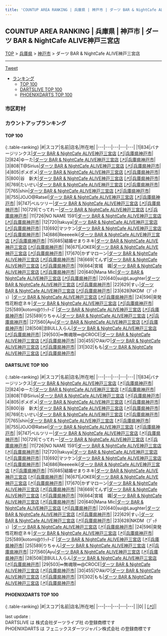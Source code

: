 ```yaml
---
title: 'COUNTUP AREA RANKING | 兵庫県 | 神戸市 | ダーツ BAR & NightCafe ALIVE神戸三宮店'
---
```

## COUNTUP AREA RANKING | 兵庫県 | 神戸市 | ダーツ BAR & NightCafe ALIVE神戸三宮店

[TOP](/darts/rank/) > [兵庫県](/darts/rank/兵庫県/) > [神戸市](/darts/rank/兵庫県/神戸市/) > ダーツ BAR & NightCafe ALIVE神戸三宮店

___

<a href="https://twitter.com/share?ref_src=twsrc%5Etfw" data-text="COUNTUP AREA RANKING | 兵庫県神戸市ダーツ BAR & NightCafe ALIVE神戸三宮店" class="twitter-share-button" data-hashtags="DARTSLIVE,PHOENIXDARTS,darts,ダーツ" data-show-count="false">Tweet</a>

* [ランキング](#カウントアップランキング)
    * [TOP 100](#top-100)
    * [DARTSLIVE TOP 100](#dartslive-top-100)
    * [PHOENIXDARTS TOP 100](#phoenixdarts-top-100)

### 市区町村

<ul>

</ul>

### カウントアップランキング

#### TOP 100



{:.table-ranking}
|#|スコア|名前|店名|所在地|
|---|---|---|---|---|
|1|834|<span class="rank-name-dl">バナージリンクス</span>|<a href="/darts/rank/shops/ca9b5a10cade6cd5fec1ae84bb28bd87.html">ダーツ BAR & NightCafe ALIVE神戸三宮店</a> <a href="https://search.dartslive.com/jp/shop/ca9b5a10cade6cd5fec1ae84bb28bd87">[↗]</a>|<a href="/darts/rank/兵庫県/神戸市">兵庫県神戸市</a>|
|2|824|<span class="rank-name-dl">ゆーた</span>|<a href="/darts/rank/shops/ca9b5a10cade6cd5fec1ae84bb28bd87.html">ダーツ BAR & NightCafe ALIVE神戸三宮店</a> <a href="https://search.dartslive.com/jp/shop/ca9b5a10cade6cd5fec1ae84bb28bd87">[↗]</a>|<a href="/darts/rank/兵庫県/神戸市">兵庫県神戸市</a>|
|3|808|<span class="rank-name-dl">T@Sirius</span>|<a href="/darts/rank/shops/ca9b5a10cade6cd5fec1ae84bb28bd87.html">ダーツ BAR & NightCafe ALIVE神戸三宮店</a> <a href="https://search.dartslive.com/jp/shop/ca9b5a10cade6cd5fec1ae84bb28bd87">[↗]</a>|<a href="/darts/rank/兵庫県/神戸市">兵庫県神戸市</a>|
|4|805|<span class="rank-name-dl">ポメポメ</span>|<a href="/darts/rank/shops/ca9b5a10cade6cd5fec1ae84bb28bd87.html">ダーツ BAR & NightCafe ALIVE神戸三宮店</a> <a href="https://search.dartslive.com/jp/shop/ca9b5a10cade6cd5fec1ae84bb28bd87">[↗]</a>|<a href="/darts/rank/兵庫県/神戸市">兵庫県神戸市</a>|
|5|800|<span class="rank-name-dl">谷　新大</span>|<a href="/darts/rank/shops/ca9b5a10cade6cd5fec1ae84bb28bd87.html">ダーツ BAR & NightCafe ALIVE神戸三宮店</a> <a href="https://search.dartslive.com/jp/shop/ca9b5a10cade6cd5fec1ae84bb28bd87">[↗]</a>|<a href="/darts/rank/兵庫県/神戸市">兵庫県神戸市</a>|
|6|769|<span class="rank-name-dl">たいせい</span>|<a href="/darts/rank/shops/ca9b5a10cade6cd5fec1ae84bb28bd87.html">ダーツ BAR & NightCafe ALIVE神戸三宮店</a> <a href="https://search.dartslive.com/jp/shop/ca9b5a10cade6cd5fec1ae84bb28bd87">[↗]</a>|<a href="/darts/rank/兵庫県/神戸市">兵庫県神戸市</a>|
|7|765|<span class="rank-name-dl">shin</span>|<a href="/darts/rank/shops/ca9b5a10cade6cd5fec1ae84bb28bd87.html">ダーツ BAR & NightCafe ALIVE神戸三宮店</a> <a href="https://search.dartslive.com/jp/shop/ca9b5a10cade6cd5fec1ae84bb28bd87">[↗]</a>|<a href="/darts/rank/兵庫県/神戸市">兵庫県神戸市</a>|
|8|755|<span class="rank-name-dl">JOJO@Ratsel</span>|<a href="/darts/rank/shops/ca9b5a10cade6cd5fec1ae84bb28bd87.html">ダーツ BAR & NightCafe ALIVE神戸三宮店</a> <a href="https://search.dartslive.com/jp/shop/ca9b5a10cade6cd5fec1ae84bb28bd87">[↗]</a>|<a href="/darts/rank/兵庫県/神戸市">兵庫県神戸市</a>|
|9|747|<span class="rank-name-dl">ベルツリー</span>|<a href="/darts/rank/shops/ca9b5a10cade6cd5fec1ae84bb28bd87.html">ダーツ BAR & NightCafe ALIVE神戸三宮店</a> <a href="https://search.dartslive.com/jp/shop/ca9b5a10cade6cd5fec1ae84bb28bd87">[↗]</a>|<a href="/darts/rank/兵庫県/神戸市">兵庫県神戸市</a>|
|10|729|<span class="rank-name-dl">てってれー</span>|<a href="/darts/rank/shops/ca9b5a10cade6cd5fec1ae84bb28bd87.html">ダーツ BAR & NightCafe ALIVE神戸三宮店</a> <a href="https://search.dartslive.com/jp/shop/ca9b5a10cade6cd5fec1ae84bb28bd87">[↗]</a>|<a href="/darts/rank/兵庫県/神戸市">兵庫県神戸市</a>|
|11|726|<span class="rank-name-dl">NO NAME 1591</span>|<a href="/darts/rank/shops/ca9b5a10cade6cd5fec1ae84bb28bd87.html">ダーツ BAR & NightCafe ALIVE神戸三宮店</a> <a href="https://search.dartslive.com/jp/shop/ca9b5a10cade6cd5fec1ae84bb28bd87">[↗]</a>|<a href="/darts/rank/兵庫県/神戸市">兵庫県神戸市</a>|
|12|720|<span class="rank-name-dl">takuya</span>|<a href="/darts/rank/shops/ca9b5a10cade6cd5fec1ae84bb28bd87.html">ダーツ BAR & NightCafe ALIVE神戸三宮店</a> <a href="https://search.dartslive.com/jp/shop/ca9b5a10cade6cd5fec1ae84bb28bd87">[↗]</a>|<a href="/darts/rank/兵庫県/神戸市">兵庫県神戸市</a>|
|13|692|<span class="rank-name-dl">マツケン</span>|<a href="/darts/rank/shops/ca9b5a10cade6cd5fec1ae84bb28bd87.html">ダーツ BAR & NightCafe ALIVE神戸三宮店</a> <a href="https://search.dartslive.com/jp/shop/ca9b5a10cade6cd5fec1ae84bb28bd87">[↗]</a>|<a href="/darts/rank/兵庫県/神戸市">兵庫県神戸市</a>|
|14|686|<span class="rank-name-dl">Reeeeeiki</span>|<a href="/darts/rank/shops/ca9b5a10cade6cd5fec1ae84bb28bd87.html">ダーツ BAR & NightCafe ALIVE神戸三宮店</a> <a href="https://search.dartslive.com/jp/shop/ca9b5a10cade6cd5fec1ae84bb28bd87">[↗]</a>|<a href="/darts/rank/兵庫県/神戸市">兵庫県神戸市</a>|
|15|685|<span class="rank-name-dl">結婚せまりネキ</span>|<a href="/darts/rank/shops/ca9b5a10cade6cd5fec1ae84bb28bd87.html">ダーツ BAR & NightCafe ALIVE神戸三宮店</a> <a href="https://search.dartslive.com/jp/shop/ca9b5a10cade6cd5fec1ae84bb28bd87">[↗]</a>|<a href="/darts/rank/兵庫県/神戸市">兵庫県神戸市</a>|
|16|671|<span class="rank-name-dl">JOKER</span>|<a href="/darts/rank/shops/ca9b5a10cade6cd5fec1ae84bb28bd87.html">ダーツ BAR & NightCafe ALIVE神戸三宮店</a> <a href="https://search.dartslive.com/jp/shop/ca9b5a10cade6cd5fec1ae84bb28bd87">[↗]</a>|<a href="/darts/rank/兵庫県/神戸市">兵庫県神戸市</a>|
|17|670|<span class="rank-name-dl">かずマローン</span>|<a href="/darts/rank/shops/ca9b5a10cade6cd5fec1ae84bb28bd87.html">ダーツ BAR & NightCafe ALIVE神戸三宮店</a> <a href="https://search.dartslive.com/jp/shop/ca9b5a10cade6cd5fec1ae84bb28bd87">[↗]</a>|<a href="/darts/rank/兵庫県/神戸市">兵庫県神戸市</a>|
|18|669|<span class="rank-name-dl">てんず</span>|<a href="/darts/rank/shops/ca9b5a10cade6cd5fec1ae84bb28bd87.html">ダーツ BAR & NightCafe ALIVE神戸三宮店</a> <a href="https://search.dartslive.com/jp/shop/ca9b5a10cade6cd5fec1ae84bb28bd87">[↗]</a>|<a href="/darts/rank/兵庫県/神戸市">兵庫県神戸市</a>|
|19|664|<span class="rank-name-dl">宮城　颯</span>|<a href="/darts/rank/shops/ca9b5a10cade6cd5fec1ae84bb28bd87.html">ダーツ BAR & NightCafe ALIVE神戸三宮店</a> <a href="https://search.dartslive.com/jp/shop/ca9b5a10cade6cd5fec1ae84bb28bd87">[↗]</a>|<a href="/darts/rank/兵庫県/神戸市">兵庫県神戸市</a>|
|20|640|<span class="rank-name-dl">Mana Mic</span>|<a href="/darts/rank/shops/ca9b5a10cade6cd5fec1ae84bb28bd87.html">ダーツ BAR & NightCafe ALIVE神戸三宮店</a> <a href="https://search.dartslive.com/jp/shop/ca9b5a10cade6cd5fec1ae84bb28bd87">[↗]</a>|<a href="/darts/rank/兵庫県/神戸市">兵庫県神戸市</a>|
|20|640|<span class="rank-name-dl">sui@Laughter</span>|<a href="/darts/rank/shops/ca9b5a10cade6cd5fec1ae84bb28bd87.html">ダーツ BAR & NightCafe ALIVE神戸三宮店</a> <a href="https://search.dartslive.com/jp/shop/ca9b5a10cade6cd5fec1ae84bb28bd87">[↗]</a>|<a href="/darts/rank/兵庫県/神戸市">兵庫県神戸市</a>|
|22|629|<span class="rank-name-dl">すぃ</span>|<a href="/darts/rank/shops/ca9b5a10cade6cd5fec1ae84bb28bd87.html">ダーツ BAR & NightCafe ALIVE神戸三宮店</a> <a href="https://search.dartslive.com/jp/shop/ca9b5a10cade6cd5fec1ae84bb28bd87">[↗]</a>|<a href="/darts/rank/兵庫県/神戸市">兵庫県神戸市</a>|
|23|628|<span class="rank-name-dl">NKDM（ﾌﾟｯﾁｮ）</span>|<a href="/darts/rank/shops/ca9b5a10cade6cd5fec1ae84bb28bd87.html">ダーツ BAR & NightCafe ALIVE神戸三宮店</a> <a href="https://search.dartslive.com/jp/shop/ca9b5a10cade6cd5fec1ae84bb28bd87">[↗]</a>|<a href="/darts/rank/兵庫県/神戸市">兵庫県神戸市</a>|
|24|596|<span class="rank-name-dl">突発性花粉症ネキ</span>|<a href="/darts/rank/shops/ca9b5a10cade6cd5fec1ae84bb28bd87.html">ダーツ BAR & NightCafe ALIVE神戸三宮店</a> <a href="https://search.dartslive.com/jp/shop/ca9b5a10cade6cd5fec1ae84bb28bd87">[↗]</a>|<a href="/darts/rank/兵庫県/神戸市">兵庫県神戸市</a>|
|25|589|<span class="rank-name-dl">kotomi@ｳﾗｯﾁｰｽﾞ</span>|<a href="/darts/rank/shops/ca9b5a10cade6cd5fec1ae84bb28bd87.html">ダーツ BAR & NightCafe ALIVE神戸三宮店</a> <a href="https://search.dartslive.com/jp/shop/ca9b5a10cade6cd5fec1ae84bb28bd87">[↗]</a>|<a href="/darts/rank/兵庫県/神戸市">兵庫県神戸市</a>|
|25|589|<span class="rank-name-dl">りちゃん</span>|<a href="/darts/rank/shops/ca9b5a10cade6cd5fec1ae84bb28bd87.html">ダーツ BAR & NightCafe ALIVE神戸三宮店</a> <a href="https://search.dartslive.com/jp/shop/ca9b5a10cade6cd5fec1ae84bb28bd87">[↗]</a>|<a href="/darts/rank/兵庫県/神戸市">兵庫県神戸市</a>|
|27|560|<span class="rank-name-dl">Ayu</span>|<a href="/darts/rank/shops/ca9b5a10cade6cd5fec1ae84bb28bd87.html">ダーツ BAR & NightCafe ALIVE神戸三宮店</a> <a href="https://search.dartslive.com/jp/shop/ca9b5a10cade6cd5fec1ae84bb28bd87">[↗]</a>|<a href="/darts/rank/兵庫県/神戸市">兵庫県神戸市</a>|
|28|508|<span class="rank-name-dl">涼BULL入らん</span>|<a href="/darts/rank/shops/ca9b5a10cade6cd5fec1ae84bb28bd87.html">ダーツ BAR & NightCafe ALIVE神戸三宮店</a> <a href="https://search.dartslive.com/jp/shop/ca9b5a10cade6cd5fec1ae84bb28bd87">[↗]</a>|<a href="/darts/rank/兵庫県/神戸市">兵庫県神戸市</a>|
|29|503|<span class="rank-name-dl">∞無魂限∞@CROCE</span>|<a href="/darts/rank/shops/ca9b5a10cade6cd5fec1ae84bb28bd87.html">ダーツ BAR & NightCafe ALIVE神戸三宮店</a> <a href="https://search.dartslive.com/jp/shop/ca9b5a10cade6cd5fec1ae84bb28bd87">[↗]</a>|<a href="/darts/rank/兵庫県/神戸市">兵庫県神戸市</a>|
|30|455|<span class="rank-name-dl">♡Aki♡</span>|<a href="/darts/rank/shops/ca9b5a10cade6cd5fec1ae84bb28bd87.html">ダーツ BAR & NightCafe ALIVE神戸三宮店</a> <a href="https://search.dartslive.com/jp/shop/ca9b5a10cade6cd5fec1ae84bb28bd87">[↗]</a>|<a href="/darts/rank/兵庫県/神戸市">兵庫県神戸市</a>|
|31|302|<span class="rank-name-dl">もも</span>|<a href="/darts/rank/shops/ca9b5a10cade6cd5fec1ae84bb28bd87.html">ダーツ BAR & NightCafe ALIVE神戸三宮店</a> <a href="https://search.dartslive.com/jp/shop/ca9b5a10cade6cd5fec1ae84bb28bd87">[↗]</a>|<a href="/darts/rank/兵庫県/神戸市">兵庫県神戸市</a>|


#### DARTSLIVE TOP 100



{:.table-ranking}
|#|スコア|名前|店名|所在地|
|---|---|---|---|---|
|1|834|<span class="rank-name-dl">バナージリンクス</span>|<a href="/darts/rank/shops/ca9b5a10cade6cd5fec1ae84bb28bd87.html">ダーツ BAR & NightCafe ALIVE神戸三宮店</a> <a href="https://search.dartslive.com/jp/shop/ca9b5a10cade6cd5fec1ae84bb28bd87">[↗]</a>|<a href="/darts/rank/兵庫県/神戸市">兵庫県神戸市</a>|
|2|824|<span class="rank-name-dl">ゆーた</span>|<a href="/darts/rank/shops/ca9b5a10cade6cd5fec1ae84bb28bd87.html">ダーツ BAR & NightCafe ALIVE神戸三宮店</a> <a href="https://search.dartslive.com/jp/shop/ca9b5a10cade6cd5fec1ae84bb28bd87">[↗]</a>|<a href="/darts/rank/兵庫県/神戸市">兵庫県神戸市</a>|
|3|808|<span class="rank-name-dl">T@Sirius</span>|<a href="/darts/rank/shops/ca9b5a10cade6cd5fec1ae84bb28bd87.html">ダーツ BAR & NightCafe ALIVE神戸三宮店</a> <a href="https://search.dartslive.com/jp/shop/ca9b5a10cade6cd5fec1ae84bb28bd87">[↗]</a>|<a href="/darts/rank/兵庫県/神戸市">兵庫県神戸市</a>|
|4|805|<span class="rank-name-dl">ポメポメ</span>|<a href="/darts/rank/shops/ca9b5a10cade6cd5fec1ae84bb28bd87.html">ダーツ BAR & NightCafe ALIVE神戸三宮店</a> <a href="https://search.dartslive.com/jp/shop/ca9b5a10cade6cd5fec1ae84bb28bd87">[↗]</a>|<a href="/darts/rank/兵庫県/神戸市">兵庫県神戸市</a>|
|5|800|<span class="rank-name-dl">谷　新大</span>|<a href="/darts/rank/shops/ca9b5a10cade6cd5fec1ae84bb28bd87.html">ダーツ BAR & NightCafe ALIVE神戸三宮店</a> <a href="https://search.dartslive.com/jp/shop/ca9b5a10cade6cd5fec1ae84bb28bd87">[↗]</a>|<a href="/darts/rank/兵庫県/神戸市">兵庫県神戸市</a>|
|6|769|<span class="rank-name-dl">たいせい</span>|<a href="/darts/rank/shops/ca9b5a10cade6cd5fec1ae84bb28bd87.html">ダーツ BAR & NightCafe ALIVE神戸三宮店</a> <a href="https://search.dartslive.com/jp/shop/ca9b5a10cade6cd5fec1ae84bb28bd87">[↗]</a>|<a href="/darts/rank/兵庫県/神戸市">兵庫県神戸市</a>|
|7|765|<span class="rank-name-dl">shin</span>|<a href="/darts/rank/shops/ca9b5a10cade6cd5fec1ae84bb28bd87.html">ダーツ BAR & NightCafe ALIVE神戸三宮店</a> <a href="https://search.dartslive.com/jp/shop/ca9b5a10cade6cd5fec1ae84bb28bd87">[↗]</a>|<a href="/darts/rank/兵庫県/神戸市">兵庫県神戸市</a>|
|8|755|<span class="rank-name-dl">JOJO@Ratsel</span>|<a href="/darts/rank/shops/ca9b5a10cade6cd5fec1ae84bb28bd87.html">ダーツ BAR & NightCafe ALIVE神戸三宮店</a> <a href="https://search.dartslive.com/jp/shop/ca9b5a10cade6cd5fec1ae84bb28bd87">[↗]</a>|<a href="/darts/rank/兵庫県/神戸市">兵庫県神戸市</a>|
|9|747|<span class="rank-name-dl">ベルツリー</span>|<a href="/darts/rank/shops/ca9b5a10cade6cd5fec1ae84bb28bd87.html">ダーツ BAR & NightCafe ALIVE神戸三宮店</a> <a href="https://search.dartslive.com/jp/shop/ca9b5a10cade6cd5fec1ae84bb28bd87">[↗]</a>|<a href="/darts/rank/兵庫県/神戸市">兵庫県神戸市</a>|
|10|729|<span class="rank-name-dl">てってれー</span>|<a href="/darts/rank/shops/ca9b5a10cade6cd5fec1ae84bb28bd87.html">ダーツ BAR & NightCafe ALIVE神戸三宮店</a> <a href="https://search.dartslive.com/jp/shop/ca9b5a10cade6cd5fec1ae84bb28bd87">[↗]</a>|<a href="/darts/rank/兵庫県/神戸市">兵庫県神戸市</a>|
|11|726|<span class="rank-name-dl">NO NAME 1591</span>|<a href="/darts/rank/shops/ca9b5a10cade6cd5fec1ae84bb28bd87.html">ダーツ BAR & NightCafe ALIVE神戸三宮店</a> <a href="https://search.dartslive.com/jp/shop/ca9b5a10cade6cd5fec1ae84bb28bd87">[↗]</a>|<a href="/darts/rank/兵庫県/神戸市">兵庫県神戸市</a>|
|12|720|<span class="rank-name-dl">takuya</span>|<a href="/darts/rank/shops/ca9b5a10cade6cd5fec1ae84bb28bd87.html">ダーツ BAR & NightCafe ALIVE神戸三宮店</a> <a href="https://search.dartslive.com/jp/shop/ca9b5a10cade6cd5fec1ae84bb28bd87">[↗]</a>|<a href="/darts/rank/兵庫県/神戸市">兵庫県神戸市</a>|
|13|692|<span class="rank-name-dl">マツケン</span>|<a href="/darts/rank/shops/ca9b5a10cade6cd5fec1ae84bb28bd87.html">ダーツ BAR & NightCafe ALIVE神戸三宮店</a> <a href="https://search.dartslive.com/jp/shop/ca9b5a10cade6cd5fec1ae84bb28bd87">[↗]</a>|<a href="/darts/rank/兵庫県/神戸市">兵庫県神戸市</a>|
|14|686|<span class="rank-name-dl">Reeeeeiki</span>|<a href="/darts/rank/shops/ca9b5a10cade6cd5fec1ae84bb28bd87.html">ダーツ BAR & NightCafe ALIVE神戸三宮店</a> <a href="https://search.dartslive.com/jp/shop/ca9b5a10cade6cd5fec1ae84bb28bd87">[↗]</a>|<a href="/darts/rank/兵庫県/神戸市">兵庫県神戸市</a>|
|15|685|<span class="rank-name-dl">結婚せまりネキ</span>|<a href="/darts/rank/shops/ca9b5a10cade6cd5fec1ae84bb28bd87.html">ダーツ BAR & NightCafe ALIVE神戸三宮店</a> <a href="https://search.dartslive.com/jp/shop/ca9b5a10cade6cd5fec1ae84bb28bd87">[↗]</a>|<a href="/darts/rank/兵庫県/神戸市">兵庫県神戸市</a>|
|16|671|<span class="rank-name-dl">JOKER</span>|<a href="/darts/rank/shops/ca9b5a10cade6cd5fec1ae84bb28bd87.html">ダーツ BAR & NightCafe ALIVE神戸三宮店</a> <a href="https://search.dartslive.com/jp/shop/ca9b5a10cade6cd5fec1ae84bb28bd87">[↗]</a>|<a href="/darts/rank/兵庫県/神戸市">兵庫県神戸市</a>|
|17|670|<span class="rank-name-dl">かずマローン</span>|<a href="/darts/rank/shops/ca9b5a10cade6cd5fec1ae84bb28bd87.html">ダーツ BAR & NightCafe ALIVE神戸三宮店</a> <a href="https://search.dartslive.com/jp/shop/ca9b5a10cade6cd5fec1ae84bb28bd87">[↗]</a>|<a href="/darts/rank/兵庫県/神戸市">兵庫県神戸市</a>|
|18|669|<span class="rank-name-dl">てんず</span>|<a href="/darts/rank/shops/ca9b5a10cade6cd5fec1ae84bb28bd87.html">ダーツ BAR & NightCafe ALIVE神戸三宮店</a> <a href="https://search.dartslive.com/jp/shop/ca9b5a10cade6cd5fec1ae84bb28bd87">[↗]</a>|<a href="/darts/rank/兵庫県/神戸市">兵庫県神戸市</a>|
|19|664|<span class="rank-name-dl">宮城　颯</span>|<a href="/darts/rank/shops/ca9b5a10cade6cd5fec1ae84bb28bd87.html">ダーツ BAR & NightCafe ALIVE神戸三宮店</a> <a href="https://search.dartslive.com/jp/shop/ca9b5a10cade6cd5fec1ae84bb28bd87">[↗]</a>|<a href="/darts/rank/兵庫県/神戸市">兵庫県神戸市</a>|
|20|640|<span class="rank-name-dl">Mana Mic</span>|<a href="/darts/rank/shops/ca9b5a10cade6cd5fec1ae84bb28bd87.html">ダーツ BAR & NightCafe ALIVE神戸三宮店</a> <a href="https://search.dartslive.com/jp/shop/ca9b5a10cade6cd5fec1ae84bb28bd87">[↗]</a>|<a href="/darts/rank/兵庫県/神戸市">兵庫県神戸市</a>|
|20|640|<span class="rank-name-dl">sui@Laughter</span>|<a href="/darts/rank/shops/ca9b5a10cade6cd5fec1ae84bb28bd87.html">ダーツ BAR & NightCafe ALIVE神戸三宮店</a> <a href="https://search.dartslive.com/jp/shop/ca9b5a10cade6cd5fec1ae84bb28bd87">[↗]</a>|<a href="/darts/rank/兵庫県/神戸市">兵庫県神戸市</a>|
|22|629|<span class="rank-name-dl">すぃ</span>|<a href="/darts/rank/shops/ca9b5a10cade6cd5fec1ae84bb28bd87.html">ダーツ BAR & NightCafe ALIVE神戸三宮店</a> <a href="https://search.dartslive.com/jp/shop/ca9b5a10cade6cd5fec1ae84bb28bd87">[↗]</a>|<a href="/darts/rank/兵庫県/神戸市">兵庫県神戸市</a>|
|23|628|<span class="rank-name-dl">NKDM（ﾌﾟｯﾁｮ）</span>|<a href="/darts/rank/shops/ca9b5a10cade6cd5fec1ae84bb28bd87.html">ダーツ BAR & NightCafe ALIVE神戸三宮店</a> <a href="https://search.dartslive.com/jp/shop/ca9b5a10cade6cd5fec1ae84bb28bd87">[↗]</a>|<a href="/darts/rank/兵庫県/神戸市">兵庫県神戸市</a>|
|24|596|<span class="rank-name-dl">突発性花粉症ネキ</span>|<a href="/darts/rank/shops/ca9b5a10cade6cd5fec1ae84bb28bd87.html">ダーツ BAR & NightCafe ALIVE神戸三宮店</a> <a href="https://search.dartslive.com/jp/shop/ca9b5a10cade6cd5fec1ae84bb28bd87">[↗]</a>|<a href="/darts/rank/兵庫県/神戸市">兵庫県神戸市</a>|
|25|589|<span class="rank-name-dl">kotomi@ｳﾗｯﾁｰｽﾞ</span>|<a href="/darts/rank/shops/ca9b5a10cade6cd5fec1ae84bb28bd87.html">ダーツ BAR & NightCafe ALIVE神戸三宮店</a> <a href="https://search.dartslive.com/jp/shop/ca9b5a10cade6cd5fec1ae84bb28bd87">[↗]</a>|<a href="/darts/rank/兵庫県/神戸市">兵庫県神戸市</a>|
|25|589|<span class="rank-name-dl">りちゃん</span>|<a href="/darts/rank/shops/ca9b5a10cade6cd5fec1ae84bb28bd87.html">ダーツ BAR & NightCafe ALIVE神戸三宮店</a> <a href="https://search.dartslive.com/jp/shop/ca9b5a10cade6cd5fec1ae84bb28bd87">[↗]</a>|<a href="/darts/rank/兵庫県/神戸市">兵庫県神戸市</a>|
|27|560|<span class="rank-name-dl">Ayu</span>|<a href="/darts/rank/shops/ca9b5a10cade6cd5fec1ae84bb28bd87.html">ダーツ BAR & NightCafe ALIVE神戸三宮店</a> <a href="https://search.dartslive.com/jp/shop/ca9b5a10cade6cd5fec1ae84bb28bd87">[↗]</a>|<a href="/darts/rank/兵庫県/神戸市">兵庫県神戸市</a>|
|28|508|<span class="rank-name-dl">涼BULL入らん</span>|<a href="/darts/rank/shops/ca9b5a10cade6cd5fec1ae84bb28bd87.html">ダーツ BAR & NightCafe ALIVE神戸三宮店</a> <a href="https://search.dartslive.com/jp/shop/ca9b5a10cade6cd5fec1ae84bb28bd87">[↗]</a>|<a href="/darts/rank/兵庫県/神戸市">兵庫県神戸市</a>|
|29|503|<span class="rank-name-dl">∞無魂限∞@CROCE</span>|<a href="/darts/rank/shops/ca9b5a10cade6cd5fec1ae84bb28bd87.html">ダーツ BAR & NightCafe ALIVE神戸三宮店</a> <a href="https://search.dartslive.com/jp/shop/ca9b5a10cade6cd5fec1ae84bb28bd87">[↗]</a>|<a href="/darts/rank/兵庫県/神戸市">兵庫県神戸市</a>|
|30|455|<span class="rank-name-dl">♡Aki♡</span>|<a href="/darts/rank/shops/ca9b5a10cade6cd5fec1ae84bb28bd87.html">ダーツ BAR & NightCafe ALIVE神戸三宮店</a> <a href="https://search.dartslive.com/jp/shop/ca9b5a10cade6cd5fec1ae84bb28bd87">[↗]</a>|<a href="/darts/rank/兵庫県/神戸市">兵庫県神戸市</a>|
|31|302|<span class="rank-name-dl">もも</span>|<a href="/darts/rank/shops/ca9b5a10cade6cd5fec1ae84bb28bd87.html">ダーツ BAR & NightCafe ALIVE神戸三宮店</a> <a href="https://search.dartslive.com/jp/shop/ca9b5a10cade6cd5fec1ae84bb28bd87">[↗]</a>|<a href="/darts/rank/兵庫県/神戸市">兵庫県神戸市</a>|


#### PHOENIXDARTS TOP 100



{:.table-ranking}
|#|スコア|名前|店名|所在地|
|---|---|---|---|---|
||0|<span class="rank-name-dl"> </span>|<a href="/darts/rank/shops/.html"></a> <a href="">[↗]</a>|<a href="/darts/rank//"></a>|


<div class="footer border-top border-gray-light mt-5 pt-3 text-right text-gray">
    last update : <span style="font-weight: italic" id="foot_last_modified"></span><br />
    DARTSLIVE は 株式会社ダーツライブ社 の登録商標です<br />
    PHOENIXDARTS は フェニックスダーツジャパン株式会社 の登録商標です<br />
</div>

<script src="https://cdnjs.cloudflare.com/ajax/libs/jquery.tablesorter/2.31.3/js/jquery.tablesorter.min.js" integrity="sha512-qzgd5cYSZcosqpzpn7zF2ZId8f/8CHmFKZ8j7mU4OUXTNRd5g+ZHBPsgKEwoqxCtdQvExE5LprwwPAgoicguNg==" crossorigin="anonymous" referrerpolicy="no-referrer"></script>
<link rel="stylesheet" href="https://cdnjs.cloudflare.com/ajax/libs/jquery.tablesorter/2.31.3/css/theme.default.min.css" integrity="sha512-wghhOJkjQX0Lh3NSWvNKeZ0ZpNn+SPVXX1Qyc9OCaogADktxrBiBdKGDoqVUOyhStvMBmJQ8ZdMHiR3wuEq8+w==" crossorigin="anonymous" referrerpolicy="no-referrer" />
<script>
$(function() {
    $(".table-ranking").tablesorter({sortList:[[0, 0]]});
    $("#foot_last_modified").text(formatDate(new Date(document.lastModified), 'yyyy-MM-dd HH:mm:ss'));
});
</script>

<script async src="https://platform.twitter.com/widgets.js" charset="utf-8"></script>